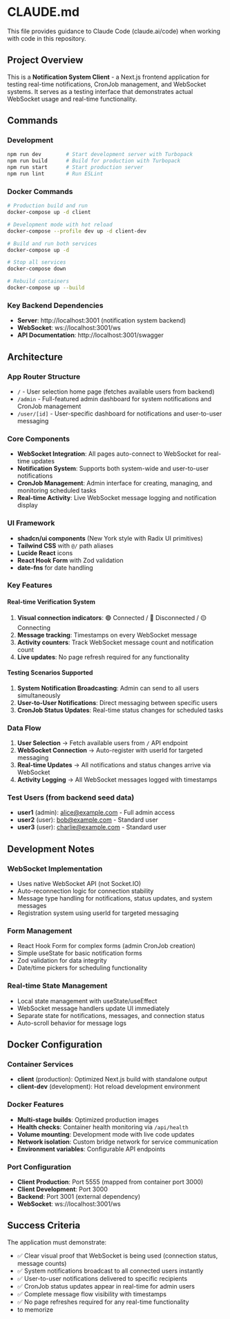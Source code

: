 # CLAUDE.md

This file provides guidance to Claude Code (claude.ai/code) when working with code in this repository.

## Project Overview

This is a **Notification System Client** - a Next.js frontend application for testing real-time notifications, CronJob management, and WebSocket systems. It serves as a testing interface that demonstrates actual WebSocket usage and real-time functionality.

## Commands

### Development
```bash
npm run dev        # Start development server with Turbopack
npm run build      # Build for production with Turbopack
npm run start      # Start production server
npm run lint       # Run ESLint
```

### Docker Commands
```bash
# Production build and run
docker-compose up -d client

# Development mode with hot reload
docker-compose --profile dev up -d client-dev

# Build and run both services
docker-compose up -d

# Stop all services
docker-compose down

# Rebuild containers
docker-compose up --build
```

### Key Backend Dependencies
- **Server**: http://localhost:3001 (notification system backend)
- **WebSocket**: ws://localhost:3001/ws
- **API Documentation**: http://localhost:3001/swagger

## Architecture

### App Router Structure
- `/` - User selection home page (fetches available users from backend)
- `/admin` - Full-featured admin dashboard for system notifications and CronJob management
- `/user/[id]` - User-specific dashboard for notifications and user-to-user messaging

### Core Components
- **WebSocket Integration**: All pages auto-connect to WebSocket for real-time updates
- **Notification System**: Supports both system-wide and user-to-user notifications
- **CronJob Management**: Admin interface for creating, managing, and monitoring scheduled tasks
- **Real-time Activity**: Live WebSocket message logging and notification display

### UI Framework
- **shadcn/ui components** (New York style with Radix UI primitives)
- **Tailwind CSS** with `@/` path aliases
- **Lucide React** icons
- **React Hook Form** with Zod validation
- **date-fns** for date handling

### Key Features

#### Real-time Verification System
1. **Visual connection indicators**: 🟢 Connected / 🔴 Disconnected / 🟡 Connecting
2. **Message tracking**: Timestamps on every WebSocket message
3. **Activity counters**: Track WebSocket message count and notification count
4. **Live updates**: No page refresh required for any functionality

#### Testing Scenarios Supported
1. **System Notification Broadcasting**: Admin can send to all users simultaneously
2. **User-to-User Notifications**: Direct messaging between specific users
3. **CronJob Status Updates**: Real-time status changes for scheduled tasks

### Data Flow
1. **User Selection** → Fetch available users from `/` API endpoint
2. **WebSocket Connection** → Auto-register with userId for targeted messaging
3. **Real-time Updates** → All notifications and status changes arrive via WebSocket
4. **Activity Logging** → All WebSocket messages logged with timestamps

### Test Users (from backend seed data)
- **user1** (admin): alice@example.com - Full admin access
- **user2** (user): bob@example.com - Standard user
- **user3** (user): charlie@example.com - Standard user

## Development Notes

### WebSocket Implementation
- Uses native WebSocket API (not Socket.IO)
- Auto-reconnection logic for connection stability
- Message type handling for notifications, status updates, and system messages
- Registration system using userId for targeted messaging

### Form Management
- React Hook Form for complex forms (admin CronJob creation)
- Simple useState for basic notification forms
- Zod validation for data integrity
- Date/time pickers for scheduling functionality

### Real-time State Management
- Local state management with useState/useEffect
- WebSocket message handlers update UI immediately
- Separate state for notifications, messages, and connection status
- Auto-scroll behavior for message logs

## Docker Configuration

### Container Services
- **client** (production): Optimized Next.js build with standalone output
- **client-dev** (development): Hot reload development environment

### Docker Features
- **Multi-stage builds**: Optimized production images
- **Health checks**: Container health monitoring via `/api/health`
- **Volume mounting**: Development mode with live code updates
- **Network isolation**: Custom bridge network for service communication
- **Environment variables**: Configurable API endpoints

### Port Configuration
- **Client Production**: Port 5555 (mapped from container port 3000)
- **Client Development**: Port 3000
- **Backend**: Port 3001 (external dependency)
- **WebSocket**: ws://localhost:3001/ws

## Success Criteria
The application must demonstrate:
- ✅ Clear visual proof that WebSocket is being used (connection status, message counts)
- ✅ System notifications broadcast to all connected users instantly
- ✅ User-to-user notifications delivered to specific recipients
- ✅ CronJob status updates appear in real-time for admin users
- ✅ Complete message flow visibility with timestamps
- ✅ No page refreshes required for any real-time functionality
- to memorize
